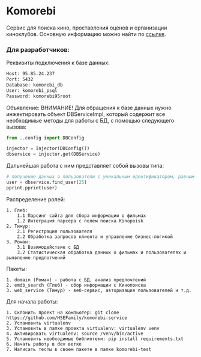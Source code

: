 # Komorebi
Сервис для поиска кино, проставления оценов и организации киноклубов.
Основную информацию можно найти по [ссылке](https://github.com/HSEFamily/Komorebi/blob/master/README.md).

### Для разработчиков:

Реквизиты подключения к базе данных:

```bash
Host: 95.85.24.237
Port: 5432
Database: komorebi_db
User: komorebi_psql
Password: komorebi95root
```

Объявление:
ВНИМАНИЕ! Для обращения к базе данных нужно инжектировать объект DBServiceImpl, который содержит все необходимые методы для работы с БД, с помощью следующего вызова:

```python
from ..config import DBConfig

injector = Injector(DBConfig())
dbservice = injector.get(DBService)
```
Дальнейшая работа с ним представляет собой вызовы типа:
```python
# получение данных о пользователи с уникальным идентификатором, равным 25
user = dbservice.find_user(25)
pprint.pprint(user)
```

Распределение ролей:

    1. Глеб:
        1.1 Парсинг сайта для сбора информации о фильмах
        1.2 Интеграция парсера с полем поиска Kinopoisk
    2. Тимур:
        2.1 Регистрация пользователя
        2.2 Обработка запросов клиента и управление бизнес-логикой
    3. Роман:
        3.1 Взаимодействие с БД
        3.2 Статистическая обработка данных о фильмах и пользователях и выявление предпотчений

        
Пакеты:

    1. domain (Роман) - работа с БД, анализ предпочтений
    2. emdb_search (Глеб) - сбор информации с Кинопоиска
    3. web_service (Тимур) - веб-сервис, авторизация пользователей и т.д.

Для начала работы:

    1. Склонить проект на компьютер: git clone https://github.com/HSEFamily/komorebi-service
    2. Установить virtualenv
    3. Установить в папке проекта virtualenv: virtualenv venv
    4. Активировать virtualenv: source /venv/bin/active
    5. Установить необходимые библиотеки: pip install requirements.txt
    6. Начать работу в dev ветке
    7. Написать тесты в своем пакете в папке komorebi-test



